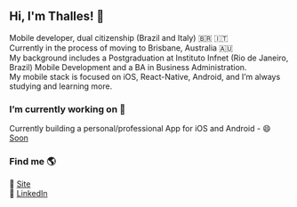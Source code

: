 ## Hi, I'm Thalles! 👋

Mobile developer, dual citizenship (Brazil and Italy) :brazil: :it: <br>
Currently in the process of moving to Brisbane, Australia :australia: <br>
My background includes a Postgraduation at Instituto Infnet (Rio de Janeiro, Brazil) Mobile Development and a BA in Business Administration. <br>
My mobile stack is focused on iOS, React-Native, Android, and I’m always studying and learning more. <br>

### I’m currently working on 🔭

Currently building a personal/professional App for iOS and Android - 😄 [Soon](https://github.com/thallesmarchetti)  <br>

### Find me 🌎

🚀 [Site](https://thallesmarchetti.vercel.app/) <br>
💼 [LinkedIn](www.linkedin.com/in/thallesmarchetti) <br>
